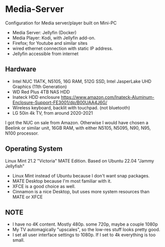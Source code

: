 # Media-Server
Configuration for Media server/player built on Mini-PC

- Media Server: Jellyfin (Docker)
- Media Player: Kodi, with Jellyfin add-on.
- Firefox; for Youtube and similar sites
- wired ethernet connection with static IP address.
- Jellyfin accessible from internet

## Hardware
- Intel NUC 11ATK, N5105, 16G RAM, 512G SSD, Intel JasperLake UHD Graphics (11th Generation)
- WD Red Plus 4TB NAS HDD
- Inateck HDD enclosure https://www.amazon.com/Inateck-Aluminum-Enclosure-Support-FE3001/dp/B00UAA4J6G/
- Wireless keyboard, backlit with touchpad. (not bluetooth)
- LG 50in 4k TV, from around 2020-2021

I got the NUC on sale from Amazon. Otherwise I would have chosen a Beelink or similar
unit, 16GB RAM, with either N5105, N5095, N90, N95, N100 processor.

## Operating System
Linux Mint 21.2 "Victoria" MATE Edition. Based on Ubuntu 22.04 "Jammy Jellyfish"

- Linux Mint instead of Ubuntu because I don't want snap packages.
- MATE Desktop because I'm most familiar with it.
- XFCE is a good choice as well.
- Cinnamon is a nice Desktop, but uses more system resources than MATE or XFCE

## NOTE
- I have no 4K content. Mostly 480p. some 720p, maybe a couple 1080p
- My TV automagically "upscales", so the low-res stuff looks pretty good.
- I set all user interface settings to 1080p. If I set to 4k everything is too small.

